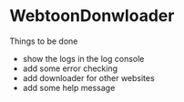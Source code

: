 # WebtoonDonwloader

Things to be done
- show the logs in the log console
- add some error checking
- add downloader for other websites
- add some help message
